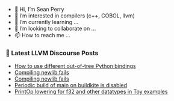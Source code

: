 - 👋 Hi, I’m Sean Perry
- 👀 I’m interested in compilers (c++, COBOL, llvm)
- 🌱 I’m currently learning ...
- 💞️ I’m looking to collaborate on ...
- 📫 How to reach me ...

<!---
s66perry/s66perry is a ✨ special ✨ repository because its `README.md` (this file) appears on your GitHub profile.
You can click the Preview link to take a look at your changes.
--->
### 📕 Latest LLVM Discourse Posts

<!-- DISCOURSE-LLVM:START -->
- [How to use different out-of-tree Python bindings](https://discourse.llvm.org/t/how-to-use-different-out-of-tree-python-bindings/75082#post_1)
- [Compiling newlib fails](https://discourse.llvm.org/t/compiling-newlib-fails/75040#post_4)
- [Compiling newlib fails](https://discourse.llvm.org/t/compiling-newlib-fails/75040#post_3)
- [Periodic build of main on buildkite is disabled](https://discourse.llvm.org/t/periodic-build-of-main-on-buildkite-is-disabled/74870#post_2)
- [PrintOp lowering for f32 and other datatypes in Toy examples](https://discourse.llvm.org/t/printop-lowering-for-f32-and-other-datatypes-in-toy-examples/75074#post_1)
<!-- DISCOURSE-LLVM:END -->
